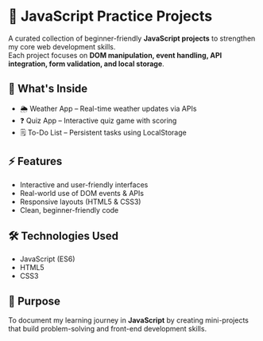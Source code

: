 # 🚀 JavaScript Practice Projects

A curated collection of beginner-friendly **JavaScript projects** to strengthen my core web development skills.  
Each project focuses on **DOM manipulation, event handling, API integration, form validation, and local storage**.

## 📌 What's Inside
- 🌦️ Weather App – Real-time weather updates via APIs  
- ❓ Quiz App – Interactive quiz game with scoring  
- 🗒️ To-Do List – Persistent tasks using LocalStorage  

## ⚡ Features
- Interactive and user-friendly interfaces  
- Real-world use of DOM events & APIs  
- Responsive layouts (HTML5 & CSS3)  
- Clean, beginner-friendly code  

## 🛠️ Technologies Used
- JavaScript (ES6)  
- HTML5  
- CSS3  

## 🎯 Purpose
To document my learning journey in **JavaScript** by creating mini-projects that build problem-solving and front-end development skills.


